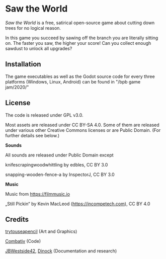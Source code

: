 # Saw the World
_Saw the World_ is a free, satirical open-source game about cutting down trees for no logical reason.

In this game you succeed by sawing off the branch you are literally sitting on. The faster you saw, the higher your score! Can you collect enough sawdust to unlock all upgrades?

## Installation
The game executables as well as the Godot source code for every three platforms (Windows, Linux, Android) can be found in "/bpb game jam/2020/"

## License
The code is released under GPL v3.0.

Most assets are released under CC BY-SA 4.0. Some of them are released under various other Creative Commons licenses or are Public Domain. (For further details see below.)

**Sounds**

  All sounds are released under Public Domain except

  knifescrapingwoodwhittling by edbles, CC BY 3.0

  snapping-wooden-fence-a by InspectorJ, CC BY 3.0

**Music**

  Music from https://filmmusic.io

  „Still Pickin“ by Kevin MacLeod (https://incompetech.com), CC BY 4.0

## Credits
[trytouseapencil](https://github.com/trytouseapencil) (Art and Graphics)

[Combativ](https://github.com/Combativ) (Code)

[JBWestside42](https://github.com/JBWestside42), [Dinock](https://github.com/Dinock) (Documentation and research)
